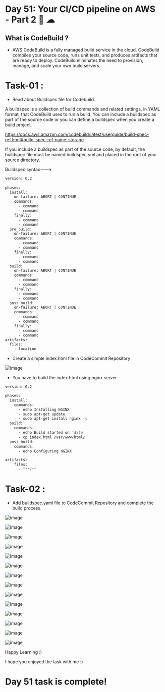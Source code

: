 # Day 51: Your CI/CD pipeline on AWS - Part 2 🚀 ☁

## What is CodeBuild ? 
- AWS CodeBuild is a fully managed build service in the cloud. CodeBuild compiles your source code, runs unit tests, and produces artifacts that are ready to deploy. CodeBuild eliminates the need to provision, manage, and scale your own build servers.

# Task-01 :
- Read about Buildspec file for Codebuild.

A buildspec is a collection of build commands and related settings, in YAML format, that CodeBuild uses to run a build. You can include a buildspec as part of the source code or you can define a buildspec when you create a build project.  

https://docs.aws.amazon.com/codebuild/latest/userguide/build-spec-ref.html#build-spec-ref-name-storage

If you include a buildspec as part of the source code, by default, the buildspec file must be named buildspec.yml and placed in the root of your source directory.

Buildspec syntax--->

```sh
version: 0.2
  
phases:
  install:
    on-failure: ABORT | CONTINUE
    commands:
      - command
      - command
    finally:
      - command
      - command
  pre_build:
    on-failure: ABORT | CONTINUE
    commands:
      - command
      - command
    finally:
      - command
      - command
  build:
    on-failure: ABORT | CONTINUE
    commands:
      - command
      - command
    finally:
      - command
      - command
  post_build:
    on-failure: ABORT | CONTINUE
    commands:
      - command
      - command
    finally:
      - command
      - command
artifacts:
  files:
    - location
```

- Create a simple index.html file in CodeCommit Repository

![image](https://github.com/Chaitannyaa/90DaysOfDevOps/assets/117350787/dcc469ca-99a3-47cb-9675-048b50a0de7d)

- You have to build the index.html using nginx server

```sh
version: 0.2

phases:
  install:
    commands:
      - echo Installing NGINX
      - sudo apt-get update
      - sudo apt-get install nginx -y
  build:
    commands:
      - echo Build started on 'date'
      - cp index.html /var/www/html/
  post_build:
    commands:
      - echo Configuring NGINX

artifacts:
    files:
      - "**/*"
```

# Task-02 :
- Add buildspec.yaml file to CodeCommit Repository and complete the build process.

![image](https://github.com/Chaitannyaa/90DaysOfDevOps/assets/117350787/8c4aebb4-dea0-4221-881b-6a22fbe41d5c)

![image](https://github.com/Chaitannyaa/90DaysOfDevOps/assets/117350787/f578527b-78eb-4314-b96c-ed43686142bf)

![image](https://github.com/Chaitannyaa/90DaysOfDevOps/assets/117350787/c60bf3b2-1f2b-4ed8-8f1a-cf3172a02689)

![image](https://github.com/Chaitannyaa/90DaysOfDevOps/assets/117350787/73d13660-354b-4aa4-8f76-aa33803c67d5)

![image](https://github.com/Chaitannyaa/90DaysOfDevOps/assets/117350787/8204436d-9e4f-4ede-9005-16a602b529dd)

![image](https://github.com/Chaitannyaa/90DaysOfDevOps/assets/117350787/98fe0975-164f-4165-9fed-d98cd5e0c3c8)

![image](https://github.com/Chaitannyaa/90DaysOfDevOps/assets/117350787/c7ca3445-e216-429e-b1b1-bd2cd2b54dd2)

![image](https://github.com/Chaitannyaa/90DaysOfDevOps/assets/117350787/3e7c4c2f-8c56-49b9-9794-07732227899f)

![image](https://github.com/Chaitannyaa/90DaysOfDevOps/assets/117350787/fbdb9c2d-796e-4183-9e7d-e83fdd9e0ef0)

![image](https://github.com/Chaitannyaa/90DaysOfDevOps/assets/117350787/2cb97681-547f-49d2-979f-5dcae7367006)

![image](https://github.com/Chaitannyaa/90DaysOfDevOps/assets/117350787/93916bed-3ba8-49df-b6e3-83a82e21eb8d)

![image](https://github.com/Chaitannyaa/90DaysOfDevOps/assets/117350787/92007e9e-66fe-43ed-905e-43e1fb7d4fda)

![image](https://github.com/Chaitannyaa/90DaysOfDevOps/assets/117350787/5dbfd18b-3c66-48ea-9fe8-9bb4e77ef8f9)

![image](https://github.com/Chaitannyaa/90DaysOfDevOps/assets/117350787/3cd3bef1-df7b-40ed-884d-5e7455326281)

Happy Learning :)

I hope you enjoyed the task with me :)

# Day 51 task is complete!
